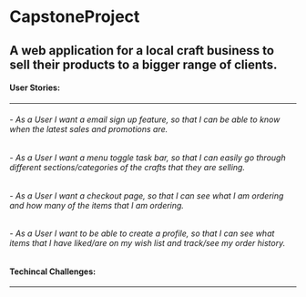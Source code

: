 # CapstoneProject

## A web application for a local craft business to sell their products to a bigger range of clients. 

#### User Stories:
------
###### - As a User I want a email sign up feature, so that I can be able to know when the latest sales and promotions are. 
###### - As a User I want a menu toggle task bar, so that I can easily go through different sections/categories of the crafts that they are selling.
###### - As a User I want a checkout page, so that I can see what I am ordering and how many of the items that I am ordering.
###### - As a User I want to be able to create a profile, so that I can see what items that I have liked/are on my wish list and track/see my order history. 



#### Techincal Challenges:
------
